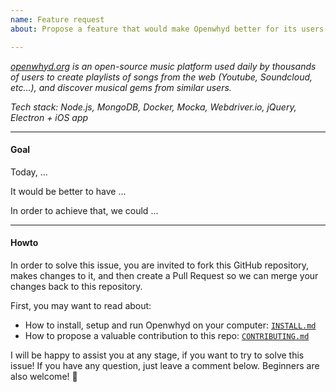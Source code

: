 ```yaml
---
name: Feature request
about: Propose a feature that would make Openwhyd better for its users

---
```


<!-- This section gives a bit of context for new contributors -->

*[openwhyd.org](https://openwhyd.org) is an open-source music platform used daily by thousands of users to create playlists of songs from the web (Youtube, Soundcloud, etc...), and discover musical gems from similar users.*

*Tech stack: Node.js, MongoDB, Docker, Mocka, Webdriver.io, jQuery, Electron + iOS app*

---

#### Goal

Today, ... <!-- describe the situation/usage BEFORE the existence of the feature -->

It would be better to have ... <!-- describe the value provided by the feature -->

In order to achieve that, we could ... <!-- (optional) provide solutions, ideas and/or an action plan -->

<!-- Screenshots and images are appreciated, to illustrate the current situation and your feature -->

---

<!-- This section explains how to contribute successfully to Openwhyd's repo -->

#### Howto

In order to solve this issue, you are invited to fork this GitHub repository, makes changes to it, and then create a Pull Request so we can merge your changes back to this repository.

First, you may want to read about:
- How to install, setup and run Openwhyd on your computer: [`INSTALL.md`](https://github.com/openwhyd/openwhyd/blob/master/docs/INSTALL.md)
- How to propose a valuable contribution to this repo: [`CONTRIBUTING.md`](https://github.com/openwhyd/openwhyd/blob/master/docs/CONTRIBUTING.md)

I will be happy to assist you at any stage, if you want to try to solve this issue! If you have any question, just leave a comment below. Beginners are also welcome! 🤗
